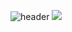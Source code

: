![header](https://capsule-render.vercel.app/api?type=soft&color=auto&height=210&section=header&text=Hello%20Stranger&fontSize=70&animation=fadeIn)
<img src="https://img.shields.io/badge/logo-javascript-blue?style=flat-square&logo=javascript&logoColor=#F7DF1E"/>

